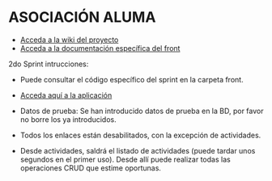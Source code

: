 # ASOCIACIÓN ALUMA

* [Acceda a la wiki del proyecto](https://git.institutomilitar.com/Rechus/asociacion-aluma/wikis/home)
* [Acceda a la documentación específica del front](https://pleyadesoft.github.io/)
 



2do Sprint intrucciones: 

* Puede consultar el código específico del sprint en la carpeta front.

* [Acceda aquí a la aplicación](https://rechus.github.io/)

* Datos de prueba:  Se han introducido datos de prueba en la BD, por favor no borre los ya introducidos.

* Todos los enlaces están desabilitados, con la excepción de actividades.

* Desde actividades, saldrá el listado de actividades (puede tardar unos segundos en el primer uso). Desde allí puede realizar todas las operaciones CRUD que estime oportunas.

